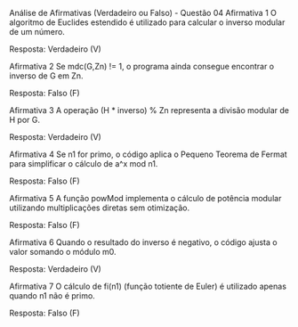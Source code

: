 Análise de Afirmativas (Verdadeiro ou Falso) - Questão 04
Afirmativa 1
O algoritmo de Euclides estendido é utilizado para calcular o inverso modular de um número. 

Resposta: Verdadeiro (V)

Afirmativa 2
Se mdc(G,Zn) != 1, o programa ainda consegue encontrar o inverso de G em Zn. 

Resposta: Falso (F)

Afirmativa 3
A operação (H * inverso) % Zn representa a divisão modular de H por G. 

Resposta: Verdadeiro (V)

Afirmativa 4
Se n1 for primo, o código aplica o Pequeno Teorema de Fermat para simplificar o cálculo de a^x mod n1. 

Resposta: Falso (F)

Afirmativa 5
A função powMod implementa o cálculo de potência modular utilizando multiplicações diretas sem otimização. 

Resposta: Falso (F)

Afirmativa 6
Quando o resultado do inverso é negativo, o código ajusta o valor somando o módulo m0. 

Resposta: Verdadeiro (V)

Afirmativa 7
O cálculo de fi(n1) (função totiente de Euler) é utilizado apenas quando n1 não é primo. 

Resposta: Falso (F)